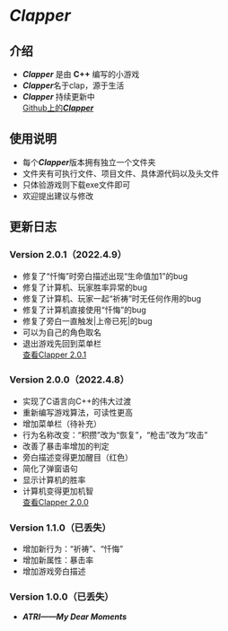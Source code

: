 # ***Clapper***

## 介绍
* ***Clapper*** 是由 **C++** 编写的小游戏    
* ***Clapper***名于clap，源于生活    
* ***Clapper*** 持续更新中    
[Github上的***Clapper***](https://github.com/2624498362/Clapper)    

## 使用说明
* 每个***Clapper***版本拥有独立一个文件夹    
* 文件夹有可执行文件、项目文件、具体源代码以及头文件    
* 只体验游戏则下载exe文件即可    
* 欢迎提出建议与修改

## 更新日志
### Version 2.0.1（2022.4.9）    
* 修复了“忏悔”时旁白描述出现“生命值加1”的bug    
* 修复了计算机、玩家胜率异常的bug    
* 修复了计算机、玩家一起“祈祷”时无任何作用的bug    
* 修复了计算机直接使用“忏悔”的bug    
* 修复了旁白一直触发|上帝已死|的bug    
* 可以为自己的角色取名    
* 退出游戏先回到菜单栏    
[查看Clapper 2.0.1](https://gitee.com/holycandle/clapper/tree/master/Clapper%202.0.1)    

### Version 2.0.0（2022.4.8）
* 实现了C语言向C++的伟大过渡    
* 重新编写游戏算法，可读性更高    
* 增加菜单栏（待补充）    
* 行为名称改变：“积攒”改为“恢复”，“枪击”改为“攻击”    
* 改善了暴击率增加的判定    
* 旁白描述变得更加醒目（红色）  
* 简化了弹窗语句
* 显示计算机的胜率      
* 计算机变得更加机智    
[查看Clapper 2.0.0](https://gitee.com/holycandle/clapper/tree/master/Clapper%202.0.0)    

### Version 1.1.0（已丢失）
* 增加新行为：“祈祷”、“忏悔”    
* 增加新属性：暴击率    
* 增加游戏旁白描述    

### Version 1.0.0（已丢失）
* ***ATRI——My Dear Moments***    





